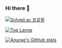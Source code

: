 ### Hi there 👋

<!--
**Ubin108/Ubin108** is a ✨ _special_ ✨ repository because its `README.md` (this file) appears on your GitHub profile.

Here are some ideas to get you started:

- 🔭 I’m currently working on ...
- 🌱 I’m currently learning ...
- 👯 I’m looking to collaborate on ...
- 🤔 I’m looking for help with ...
- 💬 Ask me about ...
- 📫 How to reach me: ...
- 😄 Pronouns: ...
- ⚡ Fun fact: ...
-->

[![Solved.ac
프로필](http://mazassumnida.wtf/api/v2/generate_badge?boj=ybin108)](https://solved.ac/ybin108)

[![Top Langs](https://github-readme-stats.vercel.app/api/top-langs/?username=Ubin108)](https://github.com/Ubin108/github-readme-stats)

[![Anurag's GitHub stats](https://github-readme-stats.vercel.app/api?username=Ubin108)](https://github.com/Ubin108/github-readme-stats)
